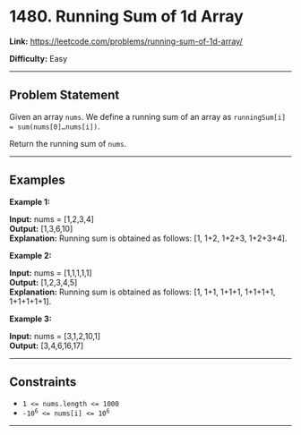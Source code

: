 # 1480. Running Sum of 1d Array

**Link:** https://leetcode.com/problems/running-sum-of-1d-array/

**Difficulty:** Easy

---

## Problem Statement

Given an array `nums`. We define a running sum of an array as `runningSum[i] = sum(nums[0]…nums[i])`.

Return the running sum of `nums`.

---

## Examples

**Example 1:**

**Input:** nums = [1,2,3,4] \
**Output:** [1,3,6,10] \
**Explanation:** Running sum is obtained as follows: [1, 1+2, 1+2+3, 1+2+3+4].

**Example 2:**

**Input:** nums = [1,1,1,1,1] \
**Output:** [1,2,3,4,5] \
**Explanation:** Running sum is obtained as follows: [1, 1+1, 1+1+1, 1+1+1+1, 1+1+1+1+1].

**Example 3:**

**Input:** nums = [3,1,2,10,1] \
**Output:** [3,4,6,16,17]

---

## Constraints

- <code>1 <= nums.length <= 1000</code>
- <code>-10<sup>6</sup> <= nums[i] <= 10<sup>6</sup></code>

---